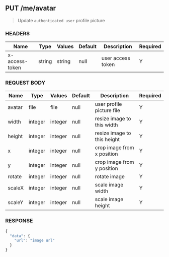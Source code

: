 ## **PUT** /me/avatar

> Update `authenticated user` profile picture

### **HEADERS**

| Name           | Type   | Values  | Default | Description       | Required |
| -------------- | ------ | ------- | ------- | ----------------- | -------- |
| x-access-token | string | string  |  null   | user access token |     Y    |

### **REQUEST BODY**

| Name   | Type    | Values  | Default | Description                 | Required |
| ------ | ------  | ------- | ------- | --------------------------- | -------- |
| avatar | file    | file    |  null   | user profile picture file   |     Y    |
| width  | integer | integer |  null   | resize image to this width  |     Y    |
| height | integer | integer |  null   | resize image to this height |     Y    |
| x      | integer | integer |  null   | crop image from x position  |     Y    |
| y      | integer | integer |  null   | crop image from y position  |     Y    |
| rotate | integer | integer |  null   | rotate image                |     Y    |
| scaleX | integer | integer |  null   | scale image width           |     Y    |
| scaleY | integer | integer |  null   | scale image height          |     Y    |

### **RESPONSE**

``` js
{
  "data": {
    "url": "image url"
  }
}
```